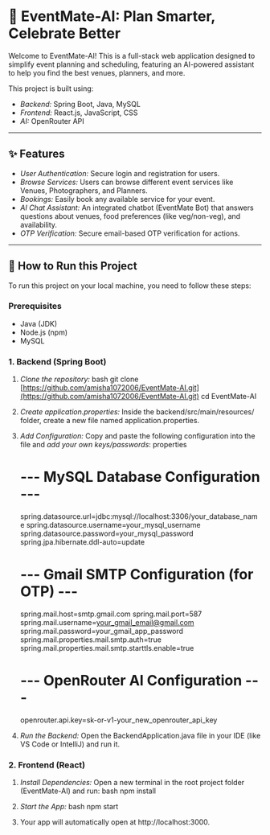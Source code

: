 # 🚀 EventMate-AI: Plan Smarter, Celebrate Better

Welcome to EventMate-AI! This is a full-stack web application designed to simplify event planning and scheduling, featuring an AI-powered assistant to help you find the best venues, planners, and more.

This project is built using:
* *Backend:* Spring Boot, Java, MySQL
* *Frontend:* React.js, JavaScript, CSS
* *AI:* OpenRouter API

---

## ✨ Features

* *User Authentication:* Secure login and registration for users.
* *Browse Services:* Users can browse different event services like Venues, Photographers, and Planners.
* *Bookings:* Easily book any available service for your event.
* *AI Chat Assistant:* An integrated chatbot (EventMate Bot) that answers questions about venues, food preferences (like veg/non-veg), and availability.
* *OTP Verification:* Secure email-based OTP verification for actions.

---

## 🔧 How to Run this Project

To run this project on your local machine, you need to follow these steps:

### Prerequisites

* Java (JDK)
* Node.js (npm)
* MySQL

### 1. Backend (Spring Boot)

1.  *Clone the repository:*
    bash
    git clone [https://github.com/amisha1072006/EventMate-AI.git](https://github.com/amisha1072006/EventMate-AI.git)
    cd EventMate-AI
    
2.  *Create application.properties:*
    Inside the backend/src/main/resources/ folder, create a new file named application.properties.
3.  *Add Configuration:*
    Copy and paste the following configuration into the file and *add your own keys/passwords*:
    properties
    # --- MySQL Database Configuration ---
    spring.datasource.url=jdbc:mysql://localhost:3306/your_database_name
    spring.datasource.username=your_mysql_username
    spring.datasource.password=your_mysql_password
    spring.jpa.hibernate.ddl-auto=update
    
    # --- Gmail SMTP Configuration (for OTP) ---
    spring.mail.host=smtp.gmail.com
    spring.mail.port=587
    spring.mail.username=your_gmail_email@gmail.com
    spring.mail.password=your_gmail_app_password
    spring.mail.properties.mail.smtp.auth=true
    spring.mail.properties.mail.smtp.starttls.enable=true
    
    # --- OpenRouter AI Configuration ---
    openrouter.api.key=sk-or-v1-your_new_openrouter_api_key
    
4.  *Run the Backend:*
    Open the BackendApplication.java file in your IDE (like VS Code or IntelliJ) and run it.

### 2. Frontend (React)

1.  *Install Dependencies:*
    Open a new terminal in the root project folder (EventMate-AI) and run:
    bash
    npm install
    
2.  *Start the App:*
    bash
    npm start
    
3.  Your app will automatically open at http://localhost:3000.